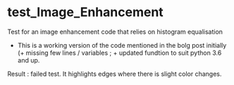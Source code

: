 # test_Image_Enhancement
Test for an image enhancement code that relies on histogram equalisation

- This is a working version of the code mentioned in the bolg post initially (+ missing few lines / variables ; + updated fundtion to suit python 3.6 and up.

Result : failed test. It highlights edges where there is slight color changes.

